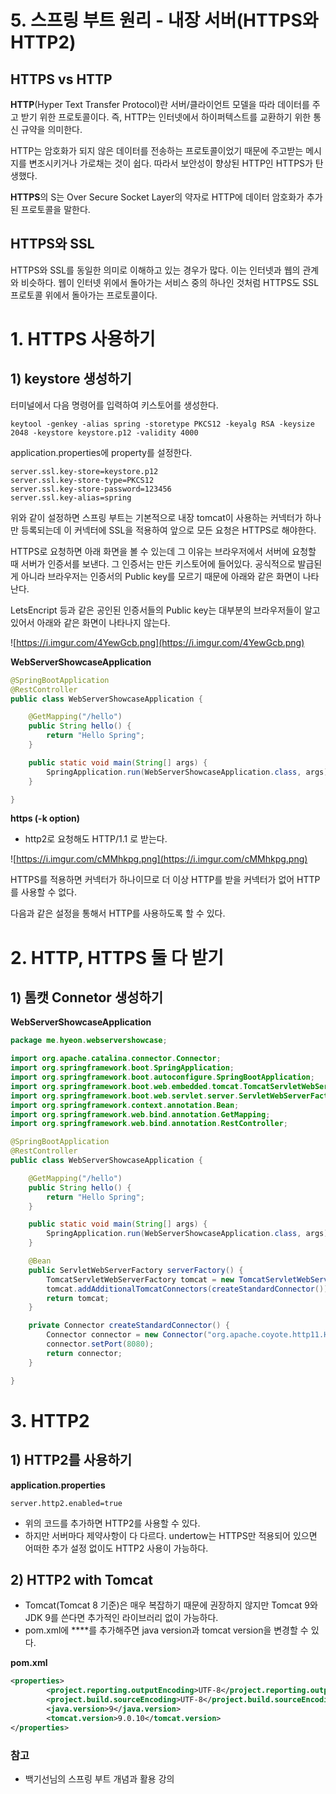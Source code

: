 # 5. 스프링 부트 원리 - 내장 서버(HTTPS와 HTTP2)

## HTTPS vs HTTP

**HTTP**(Hyper Text Transfer Protocol)란 서버/클라이언트 모델을 따라 데이터를 주고 받기 위한 프로토콜이다. 즉, HTTP는 인터넷에서 하이퍼텍스트를 교환하기 위한 통신 규약을 의미한다.

HTTP는 암호화가 되지 않은 데이터를 전송하는 프로토콜이었기 때문에 주고받는 메시지를 변조시키거나 가로채는 것이 쉽다. 따라서 보안성이 향상된 HTTP인 HTTPS가 탄생했다.

**HTTPS**의 S는 Over Secure Socket Layer의 약자로 HTTP에 데이터 암호화가 추가된 프로토콜을 말한다.

## HTTPS와 SSL

HTTPS와 SSL를 동일한 의미로 이해하고 있는 경우가 많다. 이는 인터넷과 웹의 관계와 비슷하다. 웹이 인터넷 위에서 돌아가는 서비스 중의 하나인 것처럼 HTTPS도 SSL 프로토콜 위에서 돌아가는 프로토콜이다.

# 1. HTTPS 사용하기

## 1) keystore 생성하기

터미널에서 다음 명령어를 입력하여 키스토어를 생성한다.

```
keytool -genkey -alias spring -storetype PKCS12 -keyalg RSA -keysize 2048 -keystore keystore.p12 -validity 4000
```

application.properties에 property를 설정한다.

```
server.ssl.key-store=keystore.p12
server.ssl.key-store-type=PKCS12
server.ssl.key-store-password=123456
server.ssl.key-alias=spring
```

위와 같이 설정하면 스프링 부트는 기본적으로 내장 tomcat이 사용하는 커넥터가 하나만 등록되는데 이 커넥터에 SSL을 적용하여 앞으로 모든 요청은 HTTPS로 해야한다.

HTTPS로 요청하면 아래 화면을 볼 수 있는데 그 이유는 브라우저에서 서버에 요청할 때 서버가 인증서를 보낸다. 그 인증서는 만든 키스토어에 들어있다. 공식적으로 발급된 게 아니라 브라우저는 인증서의 Public key를 모르기 때문에 아래와 같은 화면이 나타난다.

LetsEncript 등과 같은 공인된 인증서들의 Public key는 대부분의 브라우저들이 알고 있어서 아래와 같은 화면이 나타나지 않는다.

![https://i.imgur.com/4YewGcb.png](https://i.imgur.com/4YewGcb.png)

**WebServerShowcaseApplication**

```java
@SpringBootApplication
@RestController
public class WebServerShowcaseApplication {

    @GetMapping("/hello")
    public String hello() {
        return "Hello Spring";
    }

    public static void main(String[] args) {
        SpringApplication.run(WebServerShowcaseApplication.class, args);
    }

}
```

**https (-k option)**

- http2로 요청해도 HTTP/1.1 로 받는다.

![https://i.imgur.com/cMMhkpg.png](https://i.imgur.com/cMMhkpg.png)

HTTPS를 적용하면 커넥터가 하나이므로 더 이상 HTTP를 받을 커넥터가 없어 HTTP를 사용할 수 없다.

다음과 같은 설정을 통해서 HTTP를 사용하도록 할 수 있다.

# 2. HTTP, HTTPS 둘 다 받기

## 1) 톰캣 Connetor 생성하기

**WebServerShowcaseApplication**

```java
package me.hyeon.webservershowcase;

import org.apache.catalina.connector.Connector;
import org.springframework.boot.SpringApplication;
import org.springframework.boot.autoconfigure.SpringBootApplication;
import org.springframework.boot.web.embedded.tomcat.TomcatServletWebServerFactory;
import org.springframework.boot.web.servlet.server.ServletWebServerFactory;
import org.springframework.context.annotation.Bean;
import org.springframework.web.bind.annotation.GetMapping;
import org.springframework.web.bind.annotation.RestController;

@SpringBootApplication
@RestController
public class WebServerShowcaseApplication {

    @GetMapping("/hello")
    public String hello() {
        return "Hello Spring";
    }

    public static void main(String[] args) {
        SpringApplication.run(WebServerShowcaseApplication.class, args);
    }

    @Bean
    public ServletWebServerFactory serverFactory() {
        TomcatServletWebServerFactory tomcat = new TomcatServletWebServerFactory();
        tomcat.addAdditionalTomcatConnectors(createStandardConnector());
        return tomcat;
    }

    private Connector createStandardConnector() {
        Connector connector = new Connector("org.apache.coyote.http11.Http11NioProtocol");
        connector.setPort(8080);
        return connector;
    }

}
```

# 3. HTTP2

## 1) HTTP2를 사용하기

**application.properties**

```
server.http2.enabled=true
```

- 위의 코드를 추가하면 HTTP2를 사용할 수 있다.
- 하지만 서버마다 제약사항이 다 다르다. undertow는 HTTPS만 적용되어 있으면 어떠한 추가 설정 없이도 HTTP2 사용이 가능하다.

## 2) HTTP2 with Tomcat

- Tomcat(Tomcat 8 기준)은 매우 복잡하기 때문에 권장하지 않지만 Tomcat 9와 JDK 9를 쓴다면 추가적인 라이브러리 없이 가능하다.
- pom.xml에 ****<properties>를 추가해주면 java version과 tomcat version을 변경할 수 있다.

**pom.xml**

```xml
<properties>
	    <project.reporting.outputEncoding>UTF-8</project.reporting.outputEncoding>
	    <project.build.sourceEncoding>UTF-8</project.build.sourceEncoding>
	    <java.version>9</java.version>
	    <tomcat.version>9.0.10</tomcat.version>
</properties>
```

### 참고

- 백기선님의 스프링 부트 개념과 활용 강의